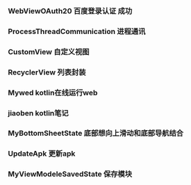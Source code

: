 ### WebViewOAuth20  百度登录认证  成功

### ProcessThreadCommunication  进程通讯

### CustomView 自定义视图

### RecyclerView 列表封装

### Mywed kotlin在线运行web

### jiaoben kotlin笔记

### MyBottomSheetState 底部想向上滑动和底部导航结合

### UpdateApk 更新apk

### MyViewModeleSavedState  保存模块
